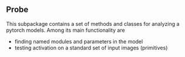 ## Probe

This subpackage contains a set of methods and classes for analyzing a pytorch models.
Among its main functionality are
- finding named modules and parameters in the model
- testing activation on a standard set of input images (primitives)